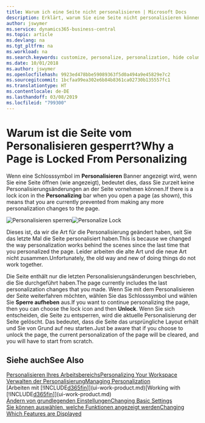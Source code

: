 ```yaml
---
title: Warum ich eine Seite nicht personalisieren | Microsoft Docs
description: Erklärt, warum Sie eine Seite nicht personalisieren können und was Sie tun können, um sie zu entsperren, sodass Sie sie anpassen können.
author: jswymer
ms.service: dynamics365-business-central
ms.topic: article
ms.devlang: na
ms.tgt_pltfrm: na
ms.workload: na
ms.search.keywords: customize, personalize, personalization, hide columns, remove fields, move fields
ms.date: 10/01/2018
ms.author: jswymer
ms.openlocfilehash: 9923ed478bbe59089363f5d0a494a9e45829e7c2
ms.sourcegitcommit: 1bcfaa99ea302e6b84b8361ca02730b135557fc1
ms.translationtype: HT
ms.contentlocale: de-DE
ms.lasthandoff: 03/08/2019
ms.locfileid: "799300"
---
```

# <a name="why-a-page-is-locked-from-personalizing"></a><span data-ttu-id="d7310-103">Warum ist die Seite vom Personalisieren gesperrt?</span><span class="sxs-lookup"><span data-stu-id="d7310-103">Why a Page is Locked From Personalizing</span></span>
<span data-ttu-id="d7310-104">Wenn eine Schlosssymbol im **Personalisieren** Banner angezeigt wird, wenn Sie eine Seite öffnen (wie angezeigt), bedeutet dies, dass Sie zurzeit keine Personalisierungsänderungen an der Seite vornehmen können.</span><span class="sxs-lookup"><span data-stu-id="d7310-104">If there is a lock icon in the **Personalizing** bar when you open a page (as shown), this means that you are currently prevented from making any more personalization changes to the page.</span></span>

<span data-ttu-id="d7310-105">![Personalisieren sperren](media/personalization-locked.png "Personalisieren sperren")</span><span class="sxs-lookup"><span data-stu-id="d7310-105">![Personalize Lock](media/personalization-locked.png "Personalize lock")</span></span>

<span data-ttu-id="d7310-106">Dieses ist, da wir die Art für die Personalisierung geändert haben, seit Sie das letzte Mal die Seite personalisiert haben.</span><span class="sxs-lookup"><span data-stu-id="d7310-106">This is because we changed the way personalization works behind the scenes since the last time that you personalized the page.</span></span> <span data-ttu-id="d7310-107">Leider arbeiten die alte Art und die neue Art nicht zusammen.</span><span class="sxs-lookup"><span data-stu-id="d7310-107">Unfortunately, the old way and new of doing things do not work together.</span></span>

<span data-ttu-id="d7310-108">Die Seite enthält nur die letzten Personalisierungsänderungen beschrieben, die Sie durchgeführt haben.</span><span class="sxs-lookup"><span data-stu-id="d7310-108">The page currently includes the last personalization changes that you made.</span></span> <span data-ttu-id="d7310-109">Wenn Sie mit dem Personalisieren der Seite weiterfahren möchten, wählen Sie das Schlosssymbol und wählen Sie **Sperre aufheben** aus.</span><span class="sxs-lookup"><span data-stu-id="d7310-109">If you want to continue personalizing the page, then you can choose the lock icon and then **Unlock**.</span></span> <span data-ttu-id="d7310-110">Wenn Sie sich entscheiden, die Seite zu entsperren, wird die aktuelle Personalisierung der Seite  gelöscht. Das bedeutet, dass die Seite das ursprüngliche Layout erhält und Sie von Grund auf neu starten.</span><span class="sxs-lookup"><span data-stu-id="d7310-110">Just be aware that if you choose to unlock the page, the current personalization of the page will be cleared, and you will have to start from scratch.</span></span>


## <a name="see-also"></a><span data-ttu-id="d7310-111">Siehe auch</span><span class="sxs-lookup"><span data-stu-id="d7310-111">See Also</span></span>
[<span data-ttu-id="d7310-112">Personalisieren Ihres Arbeitsbereichs</span><span class="sxs-lookup"><span data-stu-id="d7310-112">Personalizing Your Workspace</span></span>](ui-personalization-manage.md)  
[<span data-ttu-id="d7310-113">Verwalten der Personalisierung</span><span class="sxs-lookup"><span data-stu-id="d7310-113">Managing Personalization</span></span>](ui-personalization-manage.md)  
<span data-ttu-id="d7310-114">[Arbeiten mit [!INCLUDE[d365fin](includes/d365fin_md.md)]](ui-work-product.md)</span><span class="sxs-lookup"><span data-stu-id="d7310-114">[Working with [!INCLUDE[d365fin](includes/d365fin_md.md)]](ui-work-product.md)</span></span>  
[<span data-ttu-id="d7310-115">Ändern von grundlegenden Einstellungen</span><span class="sxs-lookup"><span data-stu-id="d7310-115">Changing Basic Settings</span></span>](ui-change-basic-settings.md)  
[<span data-ttu-id="d7310-116">Sie können auswählen, welche Funktionen angezeigt werden</span><span class="sxs-lookup"><span data-stu-id="d7310-116">Changing Which Features are Displayed</span></span>](ui-experiences.md)  

